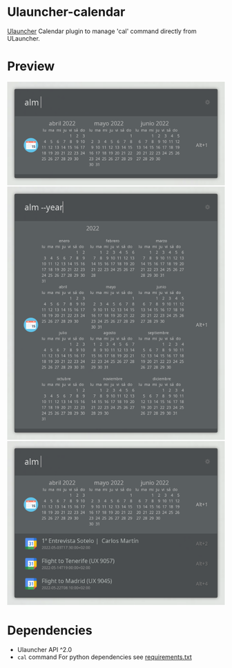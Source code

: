 # Ulauncher-calendar
[Ulauncher](https://ulauncher.io/) Calendar plugin to manage 'cal' command directly from ULauncher.
# Preview
![default](https://github.com/Carlosmape/ulauncher-calendar/blob/master/images/screenshot_01.png?raw=true)
![with options](https://github.com/Carlosmape/ulauncher-calendar/blob/master/images/screenshot_02.png?raw=true)
![google calendar integration](https://github.com/Carlosmape/ulauncher-calendar/blob/master/images/screenshot_03.png?raw=true)
# Dependencies
- Ulauncher API ^2.0
- `cal` command
For python dependencies see [requirements.txt](https://github.com/Carlosmape/ulauncher-calendar/blob/master/requirements.txt)
